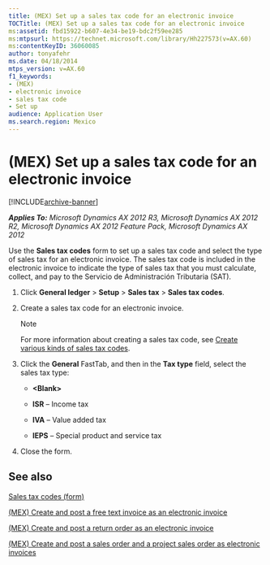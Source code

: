 ```yaml
---
title: (MEX) Set up a sales tax code for an electronic invoice
TOCTitle: (MEX) Set up a sales tax code for an electronic invoice
ms:assetid: fbd15922-b607-4e34-be19-bdc2f59ee285
ms:mtpsurl: https://technet.microsoft.com/library/Hh227573(v=AX.60)
ms:contentKeyID: 36060085
author: tonyafehr
ms.date: 04/18/2014
mtps_version: v=AX.60
f1_keywords:
- (MEX)
- electronic invoice
- sales tax code
- Set up
audience: Application User
ms.search.region: Mexico
---
```


# (MEX) Set up a sales tax code for an electronic invoice 


[!INCLUDE[archive-banner](includes/archive-banner.md)]


_**Applies To:** Microsoft Dynamics AX 2012 R3, Microsoft Dynamics AX 2012 R2, Microsoft Dynamics AX 2012 Feature Pack, Microsoft Dynamics AX 2012_

Use the **Sales tax codes** form to set up a sales tax code and select the type of sales tax for an electronic invoice. The sales tax code is included in the electronic invoice to indicate the type of sales tax that you must calculate, collect, and pay to the Servicio de Administración Tributaria (SAT).

1.  Click **General ledger** \> **Setup** \> **Sales tax** \> **Sales tax codes**.

2.  Create a sales tax code for an electronic invoice.
    

    > [!NOTE]
    > <P>For more information about creating a sales tax code, see <A href="create-various-kinds-of-sales-tax-codes.md">Create various kinds of sales tax codes</A>.</P>



3.  Click the **General** FastTab, and then in the **Tax type** field, select the sales tax type:
    
      - **\<Blank\>**
    
      - **ISR** – Income tax
    
      - **IVA** – Value added tax
    
      - **IEPS** – Special product and service tax

4.  Close the form.

## See also

[Sales tax codes (form)](https://technet.microsoft.com/library/aa553257\(v=ax.60\))

[(MEX) Create and post a free text invoice as an electronic invoice](mex-create-and-post-a-free-text-invoice-as-an-electronic-invoice.md)

[(MEX) Create and post a return order as an electronic invoice](mex-create-and-post-a-return-order-as-an-electronic-invoice.md)

[(MEX) Create and post a sales order and a project sales order as electronic invoices](mex-create-and-post-a-sales-order-and-a-project-sales-order-as-electronic-invoices.md)

  


